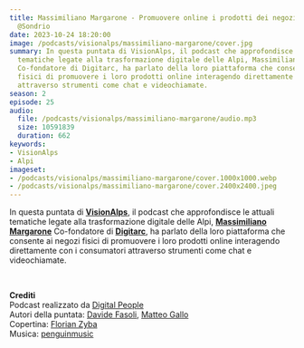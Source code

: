 ```yaml
---
title: Massimiliano Margarone - Promuovere online i prodotti dei negozi con Digitarc
  @Sondrio
date: 2023-10-24 18:20:00
image: /podcasts/visionalps/massimiliano-margarone/cover.jpg
summary: In questa puntata di VisionAlps, il podcast che approfondisce le attuali
  tematiche legate alla trasformazione digitale delle Alpi, Massimiliano Margarone
  Co-fondatore di Digitarc, ha parlato della loro piattaforma che consente ai negozi
  fisici di promuovere i loro prodotti online interagendo direttamente con i consumatori
  attraverso strumenti come chat e videochiamate.
season: 2
episode: 25
audio:
  file: /podcasts/visionalps/massimiliano-margarone/audio.mp3
  size: 10591839
  duration: 662
keywords:
- VisionAlps
- Alpi
imageset:
- /podcasts/visionalps/massimiliano-margarone/cover.1000x1000.webp
- /podcasts/visionalps/massimiliano-margarone/cover.2400x2400.jpeg
---
```


In questa puntata di **[VisionAlps](https://www.visionalps.com/)**, il podcast che approfondisce le attuali tematiche legate alla trasformazione digitale delle Alpi, [**Massimiliano Margarone**](https://www.linkedin.com/in/margarone?utm_source=share&utm_campaign=share_via&utm_content=profile&utm_medium=ios_app) Co-fondatore di **[Digitarc](https://www.digitarc.it/)**, ha parlato della loro piattaforma che consente ai negozi fisici di promuovere i loro prodotti online interagendo direttamente con i consumatori attraverso strumenti come chat e videochiamate.

<br>

**Crediti**<br>
Podcast realizzato da [Digital People](https://w3id.org/digitalpeople)<br>
Autori della puntata: [Davide Fasoli](https://www.linkedin.com/in/davide-fasoli-2b3246179/), [Matteo Gallo](https://www.linkedin.com/in/matteo-gallo-4a5ab31a8/)<br>
Copertina: [Florian Zyba](https://www.linkedin.com/in/florian-zyba/)<br>
Musica: [penguinmusic](https://pixabay.com/users/penguinmusic-24940186/)